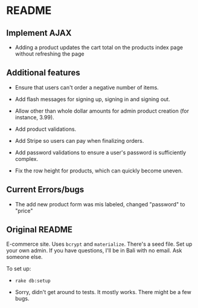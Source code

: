 # README

## Implement AJAX
 * Adding a product updates the cart total on the products index page without refreshing the page

## Additional features
* Ensure that users can't order a negative number of items.
* Add flash messages for signing up, signing in and signing out.
* Allow other than whole dollar amounts for admin product creation (for instance, 3.99).

* Add product validations.
* Add Stripe so users can pay when finalizing orders.
* Add password validations to ensure a user's password is sufficiently complex.
* Fix the row height for products, which can quickly become uneven.

## Current Errors/bugs
* The add new product form was mis labeled, changed "password" to "price"





## Original README

E-commerce site. Uses `bcrypt` and `materialize`. There's a seed file. Set up your own admin. If you have questions, I'll be in Bali with no email. Ask someone else.

To set up:

* `rake db:setup`

* Sorry, didn't get around to tests. It mostly works. There might be a few bugs.

